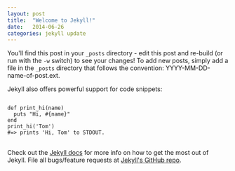 ```yaml
---
layout: post
title:  "Welcome to Jekyll!"
date:   2014-06-26
categories: jekyll update
---
```


You'll find this post in your `_posts` directory - edit this post and re-build (or run with the `-w` switch) to see your changes!
To add new posts, simply add a file in the `_posts` directory that follows the convention: YYYY-MM-DD-name-of-post.ext.

Jekyll also offers powerful support for code snippets:

<pre>
<code class="language-ruby">
def print_hi(name)
  puts "Hi, #{name}"
end
print_hi('Tom')
#=> prints 'Hi, Tom' to STDOUT.
</code>
</pre>

Check out the [Jekyll docs][jekyll] for more info on how to get the most out of Jekyll. File all bugs/feature requests at [Jekyll's GitHub repo][jekyll-gh].

[jekyll-gh]: https://github.com/jekyll/jekyll
[jekyll]:    http://jekyllrb.com
